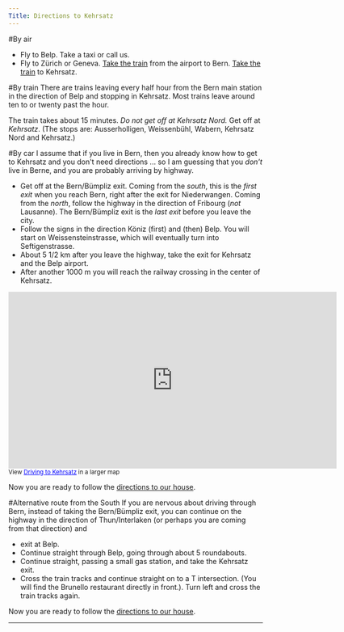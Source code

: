 ```yaml
---
Title: Directions to Kehrsatz
---
```


#By air

- Fly to Belp. Take a taxi or call us.
- Fly to Zürich or Geneva. [Take the train](http://www.sbb.ch/en/index.htm) from the airport to Bern. [Take the train](http://www.sbb.ch/en/index.htm) to Kehrsatz.

#By train
There are trains leaving every half hour from the Bern main station in the direction of Belp and stopping in Kehrsatz. Most trains leave around ten to or twenty past the hour.

The train takes about 15 minutes. *Do not get off at Kehrsatz Nord.* Get off at *Kehrsatz*. (The stops are: Ausserholligen, Weissenbühl, Wabern, Kehrsatz Nord and Kehrsatz.)

#By car
I assume that if you live in Bern, then you already know how to get to Kehrsatz and you don't need directions ... so I am guessing that you *don't* live in Berne, and you are probably arriving by highway. 

- Get off at the Bern/Bümpliz exit. Coming from the *south*, this is the *first exit* when you reach Bern, right after the exit for Niederwangen. Coming from the *north*, follow the highway in the direction of Fribourg (*not* Lausanne). The Bern/Bümpliz exit is the *last exit* before you leave the city.
- Follow the signs in the direction Köniz (first) and (then) Belp. You will start on Weissensteinstrasse, which will eventually turn into Seftigenstrasse.
- About 5 1/2 km after you leave the highway, take the exit for Kehrsatz and the Belp airport.
- After another 1000 m you will reach the railway crossing in the center of Kehrsatz.


<iframe width="650" height="350" frameborder="0" scrolling="no" marginheight="0" marginwidth="0" src="http://maps.google.com/maps/ms?hl=en&amp;ie=UTF8&amp;source=embed&amp;msa=0&amp;msid=110476830793224828628.00046cb02d943d88ccaba&amp;ll=46.918145,7.474136&amp;spn=0.082076,0.22316&amp;z=12&amp;output=embed"></iframe><br /><small>View <a href="http://maps.google.com/maps/ms?hl=en&amp;ie=UTF8&amp;source=embed&amp;msa=0&amp;msid=110476830793224828628.00046cb02d943d88ccaba&amp;ll=46.918145,7.474136&amp;spn=0.082076,0.22316&amp;z=12" style="color:#0000FF;text-align:left">Driving to Kehrsatz</a> in a larger map</small>

Now you are ready to follow the [directions to our house](%base_url%/staff/oscar/fluhmattweg41). 

#Alternative route from the South
If you are nervous about driving through Bern, instead of taking the Bern/Bümpliz exit, you can continue on the highway in the direction of Thun/Interlaken (or perhaps you are coming from that direction) and 

- exit at Belp.
- Continue straight through Belp, going through about 5 roundabouts.
- Continue straight, passing a small gas station, and take the Kehrsatz exit.
- Cross the train tracks and continue straight on to a T intersection. (You will find the Brunello restaurant directly in front.). Turn left and cross the train tracks again.

Now you are ready to follow the [directions to our house](%base_url%/staff/oscar/fluhmattweg41). 

---
